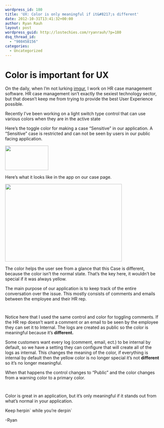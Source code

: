 ```yaml
---
wordpress_id: 180
title: 'UX: Color is only meaningful if it&#8217;s different'
date: 2012-10-31T13:41:32+00:00
author: Ryan Rauh
layout: post
wordpress_guid: http://lostechies.com/ryanrauh/?p=180
dsq_thread_id:
  - "908458156"
categories:
  - Uncategorized
---
```

# Color is important for UX 

On the daily, when I&#8217;m not lurking [imgur](http://imgur.com "click here for lulz"), I work on HR case management software. HR case management isn&#8217;t exactly the sexiest technology sector, but that doesn&#8217;t keep me from trying to provide the best User Experience possible.

Recently I&#8217;ve been working on a light switch type control that can use various colors when they are in the active state

Here&#8217;s the toggle color for making a case &#8220;Sensitive&#8221; in our application. A &#8220;Sensitive&#8221; case is restricted and can not be seen by users in our public facing application.

[<img src="http://clayvessel.org/clayvessel/wp-content/uploads/2012/10/sensitive-control.png" alt="" title="sensitive-control" width="141" height="80" class="aligncenter size-full wp-image-181" />](http://clayvessel.org/clayvessel/wp-content/uploads/2012/10/sensitive-control.png)

Here&#8217;s what it looks like in the app on our case page.

[<img src="http://clayvessel.org/clayvessel/wp-content/uploads/2012/10/case-sensitive.png" alt="" title="case-sensitive" width="381" height="253" class="aligncenter size-full wp-image-184" />](http://clayvessel.org/clayvessel/wp-content/uploads/2012/10/case-sensitive.png)

The color helps the user see from a glance that this Case is different, because the color isn&#8217;t the normal state. That&#8217;s the key here, it wouldn&#8217;t be special if it was always yellow.

The main purpose of our application is to keep track of the entire conversation over the issue. This mostly consists of comments and emails between the employee and their HR rep.

[<img src="http://clayvessel.org/clayvessel/wp-content/uploads/2012/10/internal-inactive.png" alt="" title="internal-inactive" style="max-width:100%" class="aligncenter wp-image-187" srcset="http://clayvessel.org/clayvessel/wp-content/uploads/2012/10/internal-inactive.png 719w, http://clayvessel.org/clayvessel/wp-content/uploads/2012/10/internal-inactive-300x217.png 300w" sizes="(max-width: 719px) 100vw, 719px" />](http://clayvessel.org/clayvessel/wp-content/uploads/2012/10/internal-inactive.png)

[<img src="http://clayvessel.org/clayvessel/wp-content/uploads/2012/10/internal-active.png" alt="" title="internal-active" style="max-width:100%" class="aligncenter wp-image-186" srcset="http://clayvessel.org/clayvessel/wp-content/uploads/2012/10/internal-active.png 718w, http://clayvessel.org/clayvessel/wp-content/uploads/2012/10/internal-active-300x217.png 300w" sizes="(max-width: 718px) 100vw, 718px" />](http://clayvessel.org/clayvessel/wp-content/uploads/2012/10/internal-active.png)

Notice here that I used the same control and color for toggling comments. If the HR rep doesn&#8217;t want a comment or an email to be seen by the employee they can set it to Internal. The logs are created as public so the color is meaningful because it&#8217;s **different.**

Some customers want every log (comment, email, ect.) to be internal by default, so we have a setting they can configure that will create all of the logs as internal. This changes the meaning of the color, if everything is internal by default then the yellow color is no longer special it&#8217;s not **different** so it&#8217;s no longer meaningful.

When that happens the control changes to &#8220;Public&#8221; and the color changes from a warning color to a primary color. 

[<img src="http://clayvessel.org/clayvessel/wp-content/uploads/2012/10/public-inactive.png" alt="" title="internal-inactive" style="max-width:100%" class="aligncenter wp-image-187" />](http://clayvessel.org/clayvessel/wp-content/uploads/2012/10/public-inactive.png)

[<img src="http://clayvessel.org/clayvessel/wp-content/uploads/2012/10/public-active.png" alt="" title="internal-active" style="max-width:100%" class="aligncenter wp-image-186" />](http://clayvessel.org/clayvessel/wp-content/uploads/2012/10/public-active.png)

Color is great in an application, but it&#8217;s only meaningful if it stands out from what&#8217;s normal in your application.

Keep herpin\` while you&#8217;re derpin\`
  
-Ryan